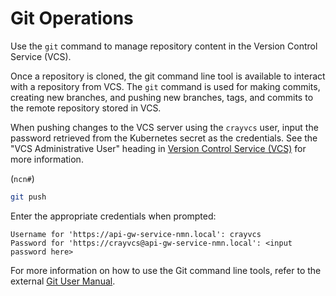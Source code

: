 # Git Operations

Use the `git` command to manage repository content in the Version Control Service \(VCS\).

Once a repository is cloned, the git command line tool is available to interact with a repository from VCS. The `git` command is used for making commits, creating new branches, and pushing new branches, tags, and commits to the remote repository stored in VCS.

When pushing changes to the VCS server using the `crayvcs` user, input the password retrieved from the Kubernetes secret as the credentials. See the "VCS Administrative User" heading in [Version Control Service \(VCS\)](Version_Control_Service_VCS.md#vcs-administrative-user) for more information.

(`ncn#`)
```bash
git push
```

Enter the appropriate credentials when prompted:

```
Username for 'https://api-gw-service-nmn.local': crayvcs
Password for 'https://crayvcs@api-gw-service-nmn.local': <input password here>
```

For more information on how to use the Git command line tools, refer to the external [Git User Manual](https://git-scm.com/docs/user-manual.html).
